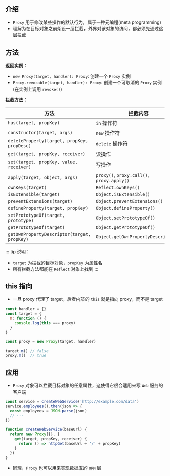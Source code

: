 ## 介绍

+ `Proxy` 用于修改某些操作的默认行为，属于一种元编程(meta programming)
+ 理解为在目标对象之前架设一层拦截，外界对该对象的访问，都必须先通过这层拦截



## 方法

**返回实例：**
+ `new Proxy(target, handler): Proxy`: 创建一个 `Proxy` 实例
+ `Proxy.revocable(target, handler): Proxy`: 创建一个可取消的 `Proxy` 实例(在实例上调用 `revoke()`)

**拦截方法：**

|方法|拦截内容|
|-|-|
|`has(target, propKey)`|`in` 操作符|
|`constructor(target, args)`|`new` 操作符|
|`deleteProperty(target, propKey, propDesc)`|`delete` 操作符|
|`get(target, propKey, receiver)`|读操作|
|`set(target, propKey, value, receiver)`|写操作|
|`apply(target, object, args)`|`proxy()`, `proxy.call()`, `proxy.apply()`|
|`ownKeys(target)`|`Reflect.ownKeys()`|
|`isExtensible(target)`|`Object.isExtensible()`|
|`preventExtensions(target)`|`Object.preventExtensions()`|
|`defineProperty(target, propKey)`|`Object.defineProperty()`|
|`setPrototypeOf(target, prototype)`|`Object.setPrototypeOf()`|
|`getPrototypeOf(target)`|`Object.getPrototypeOf()`|
|`getOwnPropertyDescriptor(target, propKey)`|`Object.getOwnPropertyDescriptor()`|

::: tip 说明：
+ `target` 为拦截的目标对象，`propKey` 为属性名
+ 所有拦截方法都能在 `Reflect` 对象上找到
:::




## this 指向

+ 一旦 proxy 代理了 target，后者内部的 `this` 就是指向 proxy，而不是 target
```js
const handler = {}
const target = {
  m: function () {
    console.log(this === proxy)
  }
}

const proxy = new Proxy(target, handler)

target.m() // false
proxy.m()  // true
```



## 应用

+ `Proxy` 对象可以拦截目标对象的任意属性，这使得它很合适用来写 `Web` 服务的客户端
```js
const service = createWebService('http://example.com/data')
service.employees().then(json => {
  const employees = JSON.parse(json)
  // ···
})

function createWebService(baseUrl) {
  return new Proxy({}, {
    get(target, propKey, receiver) {
      return () => httpGet(baseUrl + '/' + propKey)
    }
  })
}
```

+ 同理，`Proxy` 也可以用来实现数据库的 `ORM` 层